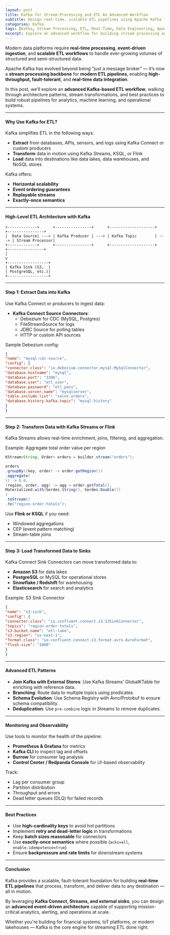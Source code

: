 ```yaml
---
layout: post
title: Kafka for Stream Processing and ETL An Advanced Workflow
subtitle: Design real-time, scalable ETL pipelines using Apache Kafka for event-driven data architectures
categories: Kafka
tags: [Kafka, Stream Processing, ETL, Real-Time, Data Engineering, Apache Kafka, Big Data]
excerpt: Explore an advanced workflow for building stream processing and ETL pipelines using Apache Kafka. Learn how to integrate producers, stream processors, and sinks for scalable real-time data pipelines.
---
```

Modern data platforms require **real-time processing**, **event-driven ingestion**, and **scalable ETL workflows** to handle ever-growing volumes of structured and semi-structured data.

Apache Kafka has evolved beyond being “just a message broker” — it’s now a **stream processing backbone** for **modern ETL pipelines**, enabling **high-throughput, fault-tolerant**, and **real-time data integration**.

In this post, we’ll explore an **advanced Kafka-based ETL workflow**, walking through architecture patterns, stream transformations, and best practices to build robust pipelines for analytics, machine learning, and operational systems.

---

#### Why Use Kafka for ETL?

Kafka simplifies ETL in the following ways:

- **Extract** from databases, APIs, sensors, and logs using Kafka Connect or custom producers
- **Transform** data in motion using Kafka Streams, KSQL, or Flink
- **Load** data into destinations like data lakes, data warehouses, and NoSQL stores

Kafka offers:
- **Horizontal scalability**
- **Event ordering guarantees**
- **Replayable streams**
- **Exactly-once semantics**

---

#### High-Level ETL Architecture with Kafka

```
+-------------+      +----------------+      +--------------------+      +----------------+
|  Data Source| ---> | Kafka Producer | ---> | Kafka Topic        | ---> | Stream Processor|
+-------------+      +----------------+      +--------------------+      +----------------+
|
v
+------------------+
| Kafka Sink (S3,  |
| PostgreSQL, etc.)|
+------------------+
```

---

#### Step 1: Extract Data into Kafka

Use Kafka Connect or producers to ingest data:

- **Kafka Connect Source Connectors**:
  - Debezium for CDC (MySQL, Postgres)
  - FileStreamSource for logs
  - JDBC Source for polling tables
  - HTTP or custom API sources

Sample Debezium config:

```json
{
"name": "mysql-cdc-source",
"config": {
"connector.class": "io.debezium.connector.mysql.MySqlConnector",
"database.hostname": "mysql",
"database.port": "3306",
"database.user": "etl_user",
"database.password": "etl_pass",
"database.server.name": "mysqlserver",
"table.include.list": "sales.orders",
"database.history.kafka.topic": "mysql.history"
}
}
```

---

#### Step 2: Transform Data with Kafka Streams or Flink

Kafka Streams allows real-time enrichment, joins, filtering, and aggregation.

Example: Aggregate total order value per region

```java
KStream<String, Order> orders = builder.stream("orders");

orders
.groupBy((key, order) -> order.getRegion())
.aggregate(
() -> 0.0,
(region, order, agg) -> agg + order.getTotal(),
Materialized.with(Serdes.String(), Serdes.Double())
)
.toStream()
.to("region-order-totals");
```

Use **Flink or KSQL** if you need:
- Windowed aggregations
- CEP (event pattern matching)
- Stream-table joins

---

#### Step 3: Load Transformed Data to Sinks

Kafka Connect Sink Connectors can move transformed data to:

- **Amazon S3** for data lakes
- **PostgreSQL** or MySQL for operational stores
- **Snowflake / Redshift** for warehousing
- **Elasticsearch** for search and analytics

Example: S3 Sink Connector

```json
{
"name": "s3-sink",
"config": {
"connector.class": "io.confluent.connect.s3.S3SinkConnector",
"topics": "region-order-totals",
"s3.bucket.name": "etl-lake",
"s3.region": "us-east-1",
"format.class": "io.confluent.connect.s3.format.avro.AvroFormat",
"flush.size": "1000"
}
}
```

---

#### Advanced ETL Patterns

- **Join Kafka with External Stores**: Use Kafka Streams' GlobalKTable for enriching with reference data.
- **Branching**: Route data to multiple topics using predicates.
- **Schema Evolution**: Use Schema Registry with Avro/Protobuf to ensure schema compatibility.
- **Deduplication**: Use `pre-combine` logic in Streams to remove duplicates.

---

#### Monitoring and Observability

Use tools to monitor the health of the pipeline:

- **Prometheus & Grafana** for metrics
- **Kafka CLI** to inspect lag and offsets
- **Burrow** for consumer lag analysis
- **Control Center / Redpanda Console** for UI-based observability

Track:
- Lag per consumer group
- Partition distribution
- Throughput and errors
- Dead letter queues (DLQ) for failed records

---

#### Best Practices

- Use **high-cardinality keys** to avoid hot partitions
- Implement **retry and dead-letter logic** in transformations
- Keep **batch sizes reasonable** for connectors
- Use **exactly-once semantics** where possible (`acks=all`, `enable.idempotence=true`)
- Ensure **backpressure and rate limits** for downstream systems

---

#### Conclusion

Kafka provides a scalable, fault-tolerant foundation for building **real-time ETL pipelines** that process, transform, and deliver data to any destination — all in motion.

By leveraging **Kafka Connect, Streams, and external sinks**, you can design an **advanced event-driven architecture** capable of supporting mission-critical analytics, alerting, and operations at scale.

Whether you're building for financial systems, IoT platforms, or modern lakehouses — Kafka is the core engine for streaming ETL done right.
